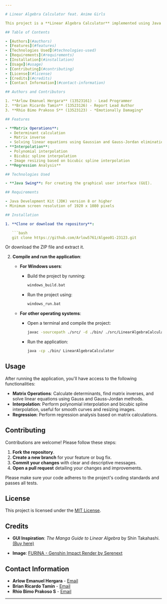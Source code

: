 ```yaml
---

# Linear Algebra Calculator feat. Anime Girls

This project is a **Linear Algebra Calculator** implemented using Java's Swing library for GUI. It provides various matrix operations and advanced linear algebra functionalities such as Gauss elimination, interpolation, and bicubic spline interpolation.

## Table of Contents

- [Authors](#authors)
- [Features](#features)
- [Technologies Used](#technologies-used)
- [Requirements](#requirements)
- [Installation](#installation)
- [Usage](#usage)
- [Contributing](#contributing)
- [License](#license)
- [Credits](#credits)
- [Contact Information](#contact-information)

## Authors and Contributors

1. **Arlow Emanuel Hergara** (13523161) - Lead Programmer
2. **Brian Ricardo Tamin** (13523126) - Report Lead Author
3. **Rhio Bimo Prakoso S** (13523123) - *Emotionally Damaging*

## Features

- **Matrix Operations**:
  - Determinant calculation
  - Matrix inverse
  - Solving linear equations using Gaussian and Gauss-Jordan elimination
- **Interpolation**:
  - Polynomial interpolation
  - Bicubic spline interpolation
  - Image resizing based on bicubic spline interpolation
- **Regression Analysis**

## Technologies Used

- **Java Swing**: For creating the graphical user interface (GUI).

## Requirements

- Java Development Kit (JDK) version 8 or higher
- Minimum screen resolution of 1920 x 1080 pixels

## Installation

1. **Clone or download the repository**:

   ```bash
   git clone https://github.com/Arlow5761/Algeo01-23123.git
   ```

   Or download the ZIP file and extract it.

2. **Compile and run the application**:

   - **For Windows users**:

     - Build the project by running:

       ```bash
       windows_build.bat
       ```

     - Run the project using:

       ```bash
       windows_run.bat
       ```

   - **For other operating systems**:

     - Open a terminal and compile the project:

       ```bash
       javac -sourcepath ./src/ -d ./bin/ ./src/LinearAlgebraCalculator.java
       ```

     - Run the application:

       ```bash
       java -cp ./bin/ LinearAlgebraCalculator
       ```

## Usage

After running the application, you'll have access to the following functionalities:

- **Matrix Operations**: Calculate determinants, find matrix inverses, and solve linear equations using Gauss and Gauss-Jordan methods.
- **Interpolation**: Perform polynomial interpolation and bicubic spline interpolation, useful for smooth curves and resizing images.
- **Regression**: Perform regression analysis based on matrix calculations.

## Contributing

Contributions are welcome! Please follow these steps:

1. **Fork the repository**.
2. **Create a new branch** for your feature or bug fix.
3. **Commit your changes** with clear and descriptive messages.
4. **Open a pull request** detailing your changes and improvements.

Please make sure your code adheres to the project's coding standards and passes all tests.

## License

This project is licensed under the [MIT License](LICENSE).

## Credits

- **GUI Inspiration**: *The Manga Guide to Linear Algebra* by Shin Takahashi. [(Buy here)](https://www.amazon.com/Manga-Guide-Linear-Algebra/dp/1593274130)

- **Image**: [FURINA - Genshin Impact Render by Serenext](https://www.deviantart.com/serenext/art/FURINA-Genshin-Impact-Render-992975495)

## Contact Information

- **Arlow Emanuel Hergara** - [Email](mailto:arlow5761@gmail.com)
- **Brian Ricardo Tamin** - [Email](mailto:brianricardotamin@gmail.com)
- **Rhio Bimo Prakoso S** - [Email](mailto:rhiobimoprakoso.s@gmail.com)

---
```

